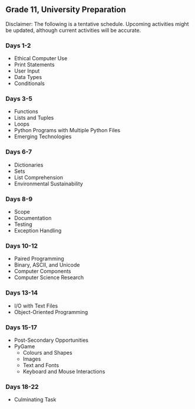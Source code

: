 ## Grade 11, University Preparation

Disclaimer: The following is a tentative schedule. Upcoming activities might be updated, although current activities will be accurate.

### Days 1-2

* Ethical Computer Use
* Print Statements
* User Input
* Data Types
* Conditionals

### Days 3-5

* Functions
* Lists and Tuples
* Loops
* Python Programs with Multiple Python Files
* Emerging Technologies

### Days 6-7

* Dictionaries
* Sets
* List Comprehension
* Environmental Sustainability

### Days 8-9

* Scope
* Documentation
* Testing
* Exception Handling

### Days 10-12

* Paired Programming
* Binary, ASCII, and Unicode
* Computer Components
* Computer Science Research

### Days 13-14

* I/O with Text Files
* Object-Oriented Programming

### Days 15-17

* Post-Secondary Opportunities
* PyGame 
  * Colours and Shapes
  * Images
  * Text and Fonts
  * Keyboard and Mouse Interactions

### Days 18-22

* Culminating Task

